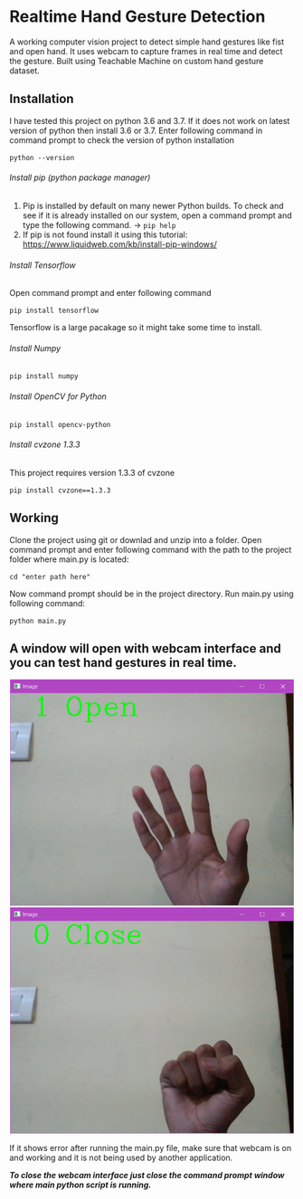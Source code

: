 # Realtime Hand Gesture Detection
A working computer vision project to detect simple hand gestures like fist and open hand. It uses webcam to capture frames in real time and detect the gesture. Built using Teachable Machine on custom hand gesture dataset.

## Installation
I have tested this project on python 3.6 and 3.7. If it does not work on latest version of python then install 3.6 or 3.7. Enter following command in command prompt to check the version of python installation  
```
python --version
```
###### Install pip (python package manager)
1. Pip is installed by default on many newer Python builds. To check and see if it is already installed on our system, open a command prompt and type the following command. -> `pip help`
2. If pip is not found install it using this tutorial: https://www.liquidweb.com/kb/install-pip-windows/

###### Install Tensorflow
Open command prompt and enter following command 
```
pip install tensorflow
```
Tensorflow is a large pacakage so it might take some time to install.

###### Install Numpy
```
pip install numpy
```
###### Install OpenCV for Python
```
pip install opencv-python
```
###### Install cvzone 1.3.3
This project requires version 1.3.3 of cvzone
```
pip install cvzone==1.3.3
```

## Working
Clone the project using git or downlad and unzip into a folder.
Open command prompt and enter following command with the path to the project folder where main.py is located:
```
cd "enter path here"
```
Now command prompt should be in the project directory. Run main.py using following command:
```
python main.py
```
A window will open with webcam interface and you can test hand gestures in real time. 
--------------------------------------
<!-- ![Hand-Gesture01](/1.PNG)
![Hand-Gesture02](/2.PNG) -->
<p align="center">
  <img src="1.PNG" height="400">
  <img src="2.PNG" height="400">
</p>

If it shows error after running the main.py file, make sure that webcam is on and working and it is not being used by another application.

_**To close the webcam interface just close the command prompt window where main python script is running.**_
